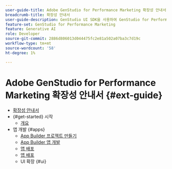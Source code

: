```yaml
---
user-guide-title: Adobe GenStudio for Performance Marketing 확장성 안내서
breadcrumb-title: 확장성 안내서
user-guide-description: GenStudio UI SDK을 사용하여 GenStudio for Performance Marketing의 기능을 살펴보고 확장 가능한 애플리케이션을 빌드합니다.
feature-set: GenStudio for Performance Marketing
feature: Generative AI
role: Developer
source-git-commit: 2886d806013d044475fc2e81a502a07ba3c7d19c
workflow-type: tm+mt
source-wordcount: '58'
ht-degree: 1%

---
```



# Adobe GenStudio for Performance Marketing 확장성 안내서 {#ext-guide}

+ [확장성 안내서](home.md)
+ {#get-started} 시작
   + [개요](overview.md)
+ 앱 개발 {#apps}
   + [App Builder 프로젝트 만들기](create-project.md)
   + [App Builder 앱 개발](create-app.md)
   + [앱 배포](deploy-app.md)
   + [앱 배포](distribute-app.md)
   + UI 확장 {#ui}
